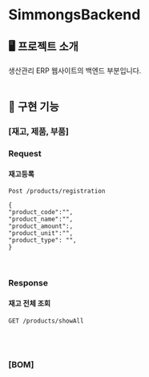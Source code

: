 # SimmongsBackend

## 🖥️ 프로젝트 소개
생산관리 ERP 웹사이트의 백엔드 부분입니다.
<br>
<br>

## 📌 구현 기능

### [재고, 제품, 부품]

### Request

#### 재고등록

`Post /products/registration`

    {
    "product_code":"",
    "product_name":"",
    "product_amount":,
    "product_unit":"",
    "product_type": "",
    }

<br>

### Response

#### 재고 전체 조회

`GET /products/showAll`

<br>
<br>

### [BOM]
